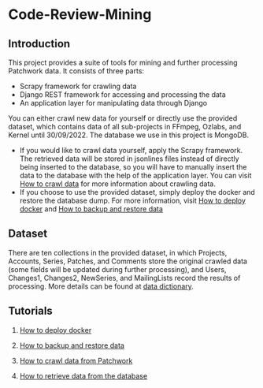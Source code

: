 # Code-Review-Mining

## Introduction

This project provides a suite of tools for mining and further processing Patchwork data. It consists of three parts:
- Scrapy framework for crawling data
- Django REST framework for accessing and processing the data
- An application layer for manipulating data through Django

You can either crawl new data for yourself or directly use the provided dataset, which contains data of all sub-projects in FFmpeg, Ozlabs, and Kernel until 30/09/2022. The database we use in this project is MongoDB.
- If you would like to crawl data yourself, apply the Scrapy framework. The retrieved data will be stored in jsonlines files instead of directly being inserted to the database, so you will have to manually insert the data to the database with the help of the application layer. You can visit [How to crawl data](https://github.com/MingzhaoLiang/code-review-mining/wiki/How-to-crawl-data) for more information about crawling data.
- If you choose to use the provided dataset, simply deploy the docker and restore the database dump. For more information, visit [How to deploy docker](https://github.com/MingzhaoLiang/code-review-mining/wiki/How-to-deploy-docker) and [How to backup and restore data](https://github.com/MingzhaoLiang/Code-Review-Mining/wiki/How-to-backup-and-restore-data)

## Dataset

There are ten collections in the provided dataset, in which Projects, Accounts, Series, Patches, and Comments store the original crawled data (some fields will be updated during further processing), and Users, Changes1, Changes2, NewSeries, and MailingLists record the results of processing. More details can be found at [data dictionary](https://github.com/MingzhaoLiang/code-review-mining/wiki/Data-dictionary).

## Tutorials

1. [How to deploy docker](https://github.com/MingzhaoLiang/code-review-mining/wiki/How-to-deploy-docker)

2. [How to backup and restore data](https://github.com/MingzhaoLiang/Code-Review-Mining/wiki/How-to-backup-and-restore-data)

3. [How to crawl data from Patchwork](https://github.com/MingzhaoLiang/code-review-mining/wiki/How-to-crawl-data-from-Patchwork)

4. [How to retrieve data from the database](https://github.com/MingzhaoLiang/Code-Review-Mining/wiki/How-to-retrieve-data-from-the-database)
